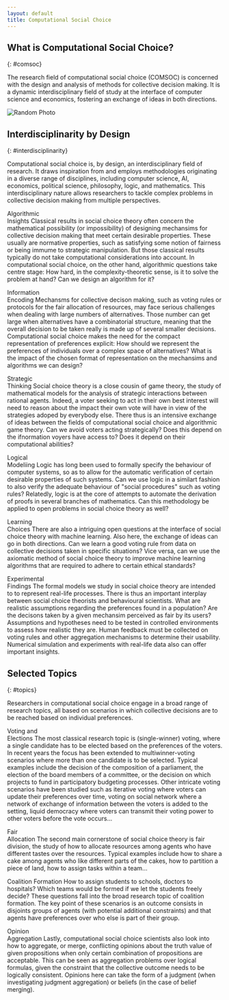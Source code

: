 ```yaml
---
layout: default
title: Computational Social Choice
---
```


<section markdown="1">

# What is Computational Social Choice?
{: #comsoc}

The research field of computational social choice (COMSOC) 
is concerned with the design and analysis of methods for collective decision making. 
It is a dynamic interdisciplinary field of study at the interface of computer science and economics, 
fostering an exchange of ideas in both directions.

<!-- On the one hand, it applies techniques from computer science, such as algorithm design and complexity analysis,
to the study of social choice mechanisms, such voting rules or fair division protocols.
On the other hand, it imports concepts from social choice theory as traditionally studed in economics,
such as the normative ananlysis of mechansims for decison making by means of the axiomatic method,
into computing, where it then applies those concepts to novel application scenarios, 
such as multiagent systems and network design. -->

</section>

<section>
    <div id="group-photo-container">
      <img id="random-group-photo" src="" alt="Random Photo">
      <p><a id="random-group-photo-title" href=""></a></p>
    </div>
</section>

<section markdown="1">

## Interdisciplinarity by Design
{: #interdisciplinarity}

Computational social choice is, by design, an interdisciplinary field of research.
It draws inspiration from and employs methodologies originating in a diverse range of disciplines, 
including computer science, AI, economics, political science, philosophy, logic, and mathematics.
This interdisciplinary nature allows researchers to tackle complex problems in collective decision making 
from multiple perspectives.

<div markdown="1" class="paragraphs-with-lettrine-wrapper">

<span class="interdisciplinary-header lettrine">Algorithmic<br>Insights</span>
Classical results in social choice theory often concern the mathematical possibility (or impossibility) 
of designing mechansims for collective decision making that meet certain desirable properties.
These usually are normative properties, such as satisfying some notion of fairness 
or being immume to strategic manipulation. 
But those classical results typically do not take computational considerations into account.
In computational social choice, on the other hand, algorithmic questions take centre stage:
How hard, in the complexity-theoretic sense, is it to solve the problem at hand?
Can we design an algorithm for it?

<span class="interdisciplinary-header lettrine">Information<br>Encoding</span>
Mechansms for collective decison making, such as voting rules or protocols for the fair allocation 
of resources, may face serious challenges when dealing with large numbers of alternatives.
Those number can get large when alternatives have a combinatorial structure, 
meaning that the overall decision to be taken really is made up of several smaller decisions.
Computational social choice makes the need for the compact representation of preferences explicit:
How should we represent the preferences of individuals over a complex space of alternatives?
What is the impact of the chosen format of representation on the mechansims and algorithms we can design?

<span class="interdisciplinary-header lettrine">Strategic<br>Thinking</span>
Social choice theory is a close cousin of game theory, 
the study of mathematical models for the analysis of strategic interactions between rational agents.
Indeed, a voter seeking to act in their own best interest will need to reason about 
the impact their own vote will have in view of the strategies adoped by everybody else. 
There thus is an intensive exchange of ideas between the fields of computational social choice and 
algorithmic game theory.
Can we avoid voters acting strategically? Does this depend on the ifnormation voyers have access to? 
Does it depend on their computational abilities?

<span class="interdisciplinary-header lettrine">Logical<br>Modeliing</span>
Logic has long been used to formally specify the behaviour of computer systems, 
so as to allow for the automatic verification of certain desirable properties of such systems.
Can we use logic in a similart fashion to also verify the adequate behaviour of
"social procedures" such as voting rules? 
Relatedly, logic is at the core of attempts to automate the derivation of proofs in several branches of mathematics. 
Can this methodology be applied to open problems in social choice theory as well?

<span class="interdisciplinary-header lettrine">Learning<br>Choices</span>
There are also a intriguing open questions at the interface of social choice theory with machine learning. 
Also here, the exchange of ideas can go in both directions. 
Can we learn a good voting rule from data on collective decisions taken in specific situations? 
Vice versa, can we use the axiomatic method of social choice theory to improve machine learning algorithms 
that are required to adhere to certain ethical standards?

<span class="interdisciplinary-header lettrine">Experimental<br>Findings</span>
The formal models we study in social choice theory are intended to to represent real-life processes.
There is thus an important interplay between social choice theorists and behavioural scientists.
What are realistic assumptions regarding the preferences found in a population?
Are the decisons taken by a given mechansim perceived as fair by its users?
Assumptions and hypotheses need to be tested in controlled environments to assess how realistic they are.
Human feedback must be collected on voting rules and other aggregation mechanisms to determine their usability.
Numerical simulation and experiments with real-life data also can offer important insights.

</div>

</section>

<section markdown="1">

## Selected Topics
{: #topics}

Researchers in computational social choice engage in a broad range of research topics, all based on scenarios in which
collective decisions are to be reached based on individual preferences.

<div markdown="1" class="paragraphs-with-lettrine-wrapper">

<span class="topics-header lettrine">Voting and<br>Elections</span>
The most classical research topic is (single-winner) voting, where a single candidate
has to be elected based on the preferences of the voters.
In recent years the focus has been extended
to multiwinner-voting scenarios where more than one candidate is to be selected. Typical examples
include the decision of the composition of a parliament, the election of the board members of a committee,
or the decision on which projects to fund in participatory budgeting processes.
Other intricate voting scenarios have been studied such as iterative voting where voters can update
their preferences over time, voting on social network where a network of exchange of information
between the voters is added to the setting, liquid democracy where voters can transmit their voting
power to other voters before the vote occurs...

<span class="topics-header lettrine">Fair<br>Allocation</span>
The second main cornerstone of social choice theory is fair division, the study
of how to allocate resources among agents who have different tastes over the resources.
Typical examples include how to share a cake among agents who like different parts of the cakes,
how to partition a piece of land, how to assign tasks within a team...

<span class="topics-header lettrine">Coalition Formation</span>
How to assign students to schools, doctors to hospitals?
Which teams would be formed if we let the students freely decide?
These questions fall into the broad research topic of coalition formation.
The key point of these scenarios is an outcome consists in disjoints groups of agents (with potential
additional constraints) and that agents have preferences over who else is part of their group.

<span class="topics-header lettrine">Opinion<br>Aggregation</span>
Lastly, computational social choice scientists also look into how to aggregate,
or merge, conflicting opinions about the truth value of given propositions when only certain
combination of propositions are acceptable.
This can be seen as aggregation problems over logical formulas, given the constraint that the
collective outcome needs to be logically consistent.
Opinions here can take the form of a judgment (when investigating judgment aggregation) or beliefs
(in the case of belief merging).

</div>

</section>

<script>
  window.onload = function() {
    var photos = [
      {% for photo in site.data.groupphotos %}
      { 
        src: '{{ photo.src }}',
        title: '{{ photo.title }}',
        url: '{{ photo.url }}'
      },
      {% endfor %}
    ];

    var randomIndex = Math.floor(Math.random() * photos.length);
    var randomPhoto = photos[randomIndex];

    document.getElementById('random-group-photo').src = "{{ site.baseurl }}/assets/images/group-photos/" + randomPhoto.src;
    document.getElementById('random-group-photo').alt = randomPhoto.title;

    document.getElementById('random-group-photo-title').textContent = randomPhoto.title;
    document.getElementById('random-group-photo-title').href = randomPhoto.url;
  };
</script>
